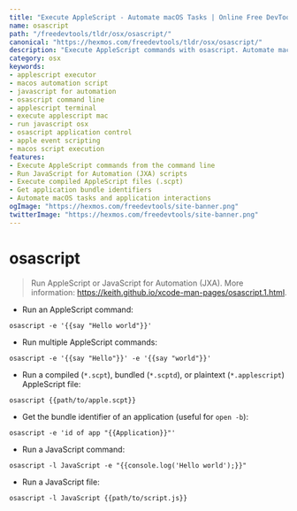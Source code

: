 ```yaml
---
title: "Execute AppleScript - Automate macOS Tasks | Online Free DevTools by Hexmos"
name: osascript
path: "/freedevtools/tldr/osx/osascript/"
canonical: "https://hexmos.com/freedevtools/tldr/osx/osascript/"
description: "Execute AppleScript commands with osascript. Automate macOS tasks, interact with applications, and streamline workflows effortlessly. Free online tool, no registration required."
category: osx
keywords:
- applescript executor
- macos automation script
- javascript for automation
- osascript command line
- applescript terminal
- execute applescript mac
- run javascript osx
- osascript application control
- apple event scripting
- macos script execution
features:
- Execute AppleScript commands from the command line
- Run JavaScript for Automation (JXA) scripts
- Execute compiled AppleScript files (.scpt)
- Get application bundle identifiers
- Automate macOS tasks and application interactions
ogImage: "https://hexmos.com/freedevtools/site-banner.png"
twitterImage: "https://hexmos.com/freedevtools/site-banner.png"
---
```


# osascript

> Run AppleScript or JavaScript for Automation (JXA).
> More information: <https://keith.github.io/xcode-man-pages/osascript.1.html>.

- Run an AppleScript command:

`osascript -e '{{say "Hello world"}}'`

- Run multiple AppleScript commands:

`osascript -e '{{say "Hello"}}' -e '{{say "world"}}'`

- Run a compiled (`*.scpt`), bundled (`*.scptd`), or plaintext (`*.applescript`) AppleScript file:

`osascript {{path/to/apple.scpt}}`

- Get the bundle identifier of an application (useful for `open -b`):

`osascript -e 'id of app "{{Application}}"'`

- Run a JavaScript command:

`osascript -l JavaScript -e "{{console.log('Hello world');}}"`

- Run a JavaScript file:

`osascript -l JavaScript {{path/to/script.js}}`
